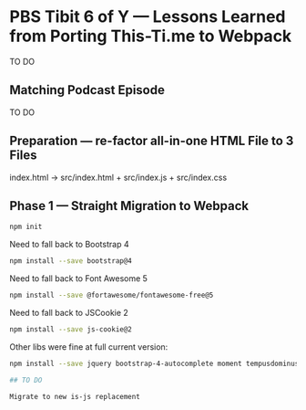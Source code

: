 # PBS Tibit 6 of Y — Lessons Learned from Porting This-Ti.me to Webpack

TO DO

## Matching Podcast Episode

TO DO

## Preparation — re-factor all-in-one HTML File to 3 Files

index.html → src/index.html + src/index.js + src/index.css

## Phase 1 — Straight Migration to Webpack

```sh
npm init
```

Need to fall back to Bootstrap 4

```sh
npm install --save bootstrap@4
```

Need to fall back to Font Awesome 5

```sh
npm install --save @fortawesome/fontawesome-free@5
```

Need to fall back to JSCookie 2

```sh
npm install --save js-cookie@2
```

Other libs were fine at full current version:

```sh
npm install --save jquery bootstrap-4-autocomplete moment tempusdominus-bootstrap-4 urijs mustache is_js @bartificer/human-join

## TO DO

Migrate to new is-js replacement

